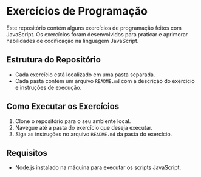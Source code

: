 # Exercícios de Programação

Este repositório contém alguns exercícios de programação feitos com JavaScript. Os exercícios foram desenvolvidos para praticar e aprimorar habilidades de codificação na linguagem JavaScript.

## Estrutura do Repositório

- Cada exercício está localizado em uma pasta separada.
- Cada pasta contém um arquivo `README.md` com a descrição do exercício e instruções de execução.

## Como Executar os Exercícios

1. Clone o repositório para o seu ambiente local.
2. Navegue até a pasta do exercício que deseja executar.
3. Siga as instruções no arquivo `README.md` da pasta do exercício.

## Requisitos

- Node.js instalado na máquina para executar os scripts JavaScript.